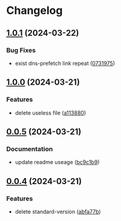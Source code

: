 # Changelog

## [1.0.1](https://github.com/Cheng007/dns-prefetch-webpack-plugin/compare/v1.0.0...v1.0.1) (2024-03-22)


### Bug Fixes

* exist dns-prefetch link repeat ([0731975](https://github.com/Cheng007/dns-prefetch-webpack-plugin/commit/0731975926baa0789f869bee9b909fa1eee759e8))

## [1.0.0](https://github.com/Cheng007/dns-prefetch-webpack-plugin/compare/v0.0.5...v1.0.0) (2024-03-21)


### Features

* delete useless file ([a113880](https://github.com/Cheng007/dns-prefetch-webpack-plugin/commit/a113880d2c25e240e12bb83a45669e6f80868da0))

## [0.0.5](https://github.com/Cheng007/dns-prefetch-webpack-plugin/compare/v0.0.4...v0.0.5) (2024-03-21)


### Documentation

* update readme useage ([bc9c1b9](https://github.com/Cheng007/dns-prefetch-webpack-plugin/commit/bc9c1b9d966d1b722e4bbde1eafbe4afc59ffa96))

## [0.0.4](https://github.com/Cheng007/dns-prefetch-webpack-plugin/compare/v0.0.3...v0.0.4) (2024-03-21)


### Features

* delete standard-version ([abfa77b](https://github.com/Cheng007/dns-prefetch-webpack-plugin/commit/abfa77b7e33f477672a96a1cf07f5c19c6b69167))
